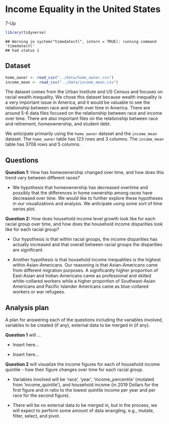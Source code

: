Income Equality in the United States
================
7-Up

``` r
library(tidyverse)
```

    ## Warning in system("timedatectl", intern = TRUE): running command 'timedatectl'
    ## had status 1

## Dataset

``` r
home_owner <- read_csv("../data/home_owner.csv")
income_mean <- read_csv("../data/income_mean.csv")
```

The dataset comes from the Urban Institute and US Census and focuses on
racial wealth inequality. We chose this dataset because wealth
inequality is a very important issue in America, and it would be
valuable to see the relationship between race and wealth over time in
America. There are around 5-6 data files focused on the relationship
between race and income over time. There are also important files on the
relationship between race and retirement, homeownership, and student
debt.

We anticipate primarily using the `home_owner` dataset and the
`income_mean` dataset. The `home_owner` table has 123 rows and 3
columns. The `income_mean` table has 3708 rows and 5 columns.

## Questions

**Question 1:** How has homeownership changed over time, and how does
this trend vary between different races?

  - We hypothesis that homeownership has decreased overtime and possibly
    that the differences in home ownership among races have decreased
    over time. We would like to further explore these hypotheses in our
    visualizations and analysis. We anticipate using some sort of time
    series plot.

**Question 2:** How does household income level growth look like for
each racial group over time, and how does the household income
disparities look like for each racial group?

  - Our hypothesis is that within racial groups, the income disparities
    has actually increased and that overall between racial groups the
    disparities are significant.

  - Another hypothesis is that household income inequalities is the
    highest within Asian-Americans. Our reasoning is that
    Asian-Americans came from different migration purposes. A
    significantly higher proportion of East-Asian and Indian-Americans
    came as professional and skilled white-collared workers while a
    higher proportion of Southeast-Asian Americans and Pacific Islander
    Americans came as blue-collared workers or war refugees.

## Analysis plan

A plan for answering each of the questions including the variables
involved, variables to be created (if any), external data to be merged
in (if any).

**Question 1** will …

  - Insert here…

  - Insert here…

**Question 2** will visualize the income figures for each of household
income quintile - how their figure changes over time for each racial
group.

  - Variables involved will be ‘race’, ‘year’, ‘income\_percentile’
    (mutated from ‘income\_quintile’), and household income (in 2019
    Dollars for the first figure and in ratio to the lowest quintile
    income per year and per race for the second figure).

  - There will be no external data to be merged in, but in the process,
    we will expect to perform some amount of data wrangling, e.g.,
    mutate, filter, select, and pivot.
